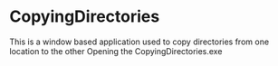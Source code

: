 # CopyingDirectories
This is a window based application used to copy directories from one location to the other
Opening the CopyingDirectories.exe
